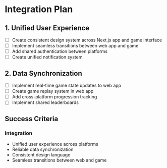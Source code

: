 # Integration Plan

## 1. Unified User Experience
- [ ] Create consistent design system across Next.js app and game interface
- [ ] Implement seamless transitions between web app and game
- [ ] Add shared authentication between platforms
- [ ] Create unified notification system

## 2. Data Synchronization
- [ ] Implement real-time game state updates to web app
- [ ] Create game replay system in web app
- [ ] Add cross-platform progression tracking
- [ ] Implement shared leaderboards

## Success Criteria

### Integration
- Unified user experience across platforms
- Reliable data synchronization
- Consistent design language
- Seamless transitions between web and game